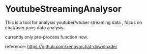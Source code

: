 # YoutubeStreamingAnalysor
This is a tool for analysis youtuber/vtuber streaming data
, focus on chat/user pairs data analysis.

currently only pre-process function now.

reference:
https://github.com/xenova/chat-downloader
